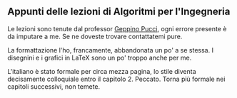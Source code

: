 ## Appunti delle lezioni di Algoritmi per l'Ingegneria

Le lezioni sono tenute dal professor [Geppino Pucci](http://www.dei.unipd.it/~geppo/ALGING/docente.htm), ogni errore presente è da imputare a me. Se ne doveste trovare contattatemi pure.

La formattazione l'ho, francamente, abbandonata un po' a se stessa. I disegnini e i grafici in LaTeX sono un po' troppo anche per me.

L'italiano è stato formale per circa mezza pagina, lo stile diventa decisamente colloquiale entro il capitolo 2. Peccato. Torna più formale nei capitoli successivi, non temete.

